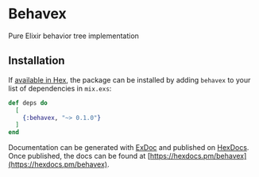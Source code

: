 # Behavex

Pure Elixir behavior tree implementation

## Installation

If [available in Hex](https://hex.pm/docs/publish), the package can be installed
by adding `behavex` to your list of dependencies in `mix.exs`:

```elixir
def deps do
  [
    {:behavex, "~> 0.1.0"}
  ]
end
```

Documentation can be generated with [ExDoc](https://github.com/elixir-lang/ex_doc)
and published on [HexDocs](https://hexdocs.pm). Once published, the docs can
be found at [https://hexdocs.pm/behavex](https://hexdocs.pm/behavex).

